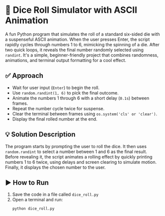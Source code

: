 # 🎲 Dice Roll Simulator with ASCII Animation

A fun Python program that simulates the roll of a standard six-sided die with a suspenseful ASCII animation. When the user presses Enter, the script rapidly cycles through numbers 1 to 6, mimicking the spinning of a die. After two quick loops, it reveals the final number randomly selected using `randint`. It's a simple, beginner-friendly project that combines randomness, animations, and terminal output formatting for a cool effect.

## ✅ Approach

- Wait for user input (`Enter`) to begin the roll.
- Use `random.randint(1, 6)` to pick the final outcome.
- Animate the numbers 1 through 6 with a short delay (`0.1s`) between frames.
- Repeat the number cycle twice for suspense.
- Clear the terminal between frames using `os.system('cls' or 'clear')`.
- Display the final rolled number at the end.

## 💡 Solution Description

The program starts by prompting the user to roll the dice. It then uses `random.randint` to select a number between 1 and 6 as the final result. Before revealing it, the script animates a rolling effect by quickly printing numbers 1 to 6 twice, using delays and screen clearing to simulate motion. Finally, it displays the chosen number to the user.

## ▶️ How to Run

1. Save the code in a file called `dice_roll.py`
2. Open a terminal and run:
   ```bash
   python dice_roll.py
